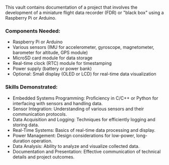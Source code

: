 This vault contains documentation of a project that involves the development of a miniature flight data recorder (FDR) or "black box" using a Raspberry Pi or Arduino.

### Components Needed:
- Raspberry Pi or Arduino
- Various sensors (IMU for accelerometer, gyroscope, magnetometer, barometer for altitude, GPS module)
- MicroSD card module for data storage
- Real-time clock (RTC) module for timestamping
- Power supply (battery or power bank)
- Optional: Small display (OLED or LCD) for real-time data visualization

### Skills Demonstrated:
- Embedded Systems Programming: Proficiency in C/C++ or Python for interfacing with sensors and handling data.
- Sensor Integration: Understanding of various sensors and their communication protocols.
- Data Acquisition and Logging: Techniques for efficiently logging and storing data.
- Real-Time Systems: Basics of real-time data processing and display.
- Power Management: Design considerations for low-power, long-duration operation.
- Data Analysis: Ability to analyze and visualize collected data.
- Documentation and Presentation: Effective communication of technical details and project outcomes.